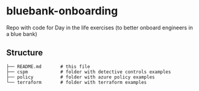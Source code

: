 # bluebank-onboarding
Repo with code for Day in the life exercises (to better onboard engineers in a blue bank)


## Structure
```
├── README.md       # this file
├── cspm            # folder with detective controls examples
├── policy          # folder with azure policy examples
└── terraform       # folder with terraform examples
```
